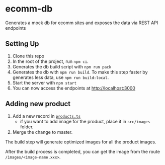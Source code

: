 # ecomm-db

Generates a mock db for ecomm sites and exposes the data via REST API endpoints

## Setting Up

1. Clone this repo
1. In the root of the project, run `npm ci`.
1. Generates the db build script with `npm run pack`
1. Generates the db with `npm run build`. To make this step faster by generates less data, use `npm run build:local`.
1. Start the server with `npm start`
1. You can now access the endpoints at [http://localhost:3000](http://localhost:3000)

## Adding new product

1. Add a new record in [`products.ts`](src/products.ts)
   - if you want to add image for the product, place it in `src/images` folder.
1. Merge the change to master.

The build step will generate optimized images for all the product images.

After the build process is completed, you can get the image from the route `/images/<image-name.xxx>`.
